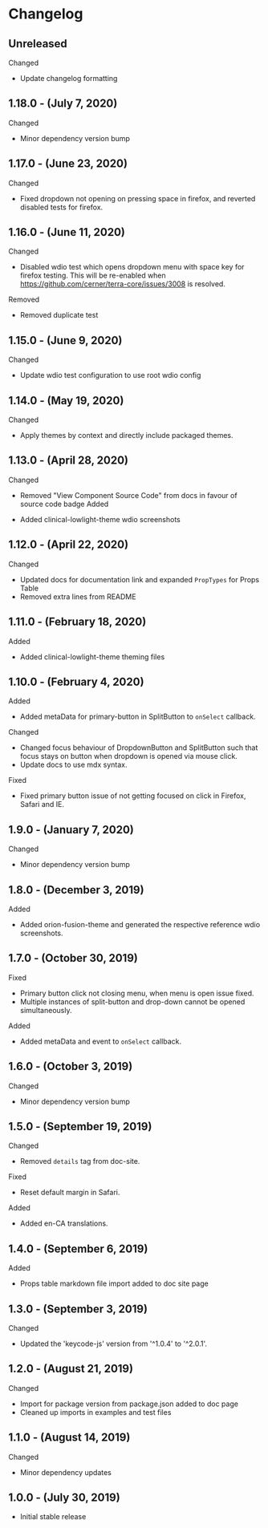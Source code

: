 # Changelog

## Unreleased

Changed

* Update changelog formatting

## 1.18.0 - (July 7, 2020)

Changed

* Minor dependency version bump

## 1.17.0 - (June 23, 2020)

Changed

* Fixed dropdown not opening on pressing space in firefox, and reverted disabled tests for firefox.

## 1.16.0 - (June 11, 2020)

Changed

* Disabled wdio test which opens dropdown menu with space key for firefox testing. This will be re-enabled when https://github.com/cerner/terra-core/issues/3008 is resolved.

Removed

* Removed duplicate test

## 1.15.0 - (June 9, 2020)

Changed

* Update wdio test configuration to use root wdio config

## 1.14.0 - (May 19, 2020)

Changed

* Apply themes by context and directly include packaged themes.

## 1.13.0 - (April 28, 2020)

Changed

* Removed "View Component Source Code" from docs in favour of source code badge
Added

* Added clinical-lowlight-theme wdio screenshots

## 1.12.0 - (April 22, 2020)

Changed

* Updated docs for documentation link and expanded `PropTypes` for Props Table
* Removed extra lines from README

## 1.11.0 - (February 18, 2020)

Added

* Added clinical-lowlight-theme theming files

## 1.10.0 - (February 4, 2020)

Added

* Added metaData for primary-button in SplitButton to `onSelect` callback.

Changed

* Changed focus behaviour of DropdownButton and SplitButton such that focus stays on button when dropdown is opened via mouse click.
* Update docs to use mdx syntax.

Fixed

* Fixed primary button issue of not getting focused on click in Firefox, Safari and IE.

## 1.9.0 - (January 7, 2020)

Changed

* Minor dependency version bump

## 1.8.0 - (December 3, 2019)

Added

* Added orion-fusion-theme and generated the respective reference wdio screenshots.

## 1.7.0 - (October 30, 2019)

Fixed

* Primary button click not closing menu, when menu is open issue fixed.
* Multiple instances of split-button and drop-down cannot be opened simultaneously.

Added

* Added metaData and event to `onSelect` callback.

## 1.6.0 - (October 3, 2019)

Changed

* Minor dependency version bump

## 1.5.0 - (September 19, 2019)

Changed

* Removed `details` tag from doc-site.

Fixed

* Reset default margin in Safari.

Added

* Added en-CA translations.

## 1.4.0 - (September 6, 2019)

Added

* Props table markdown file import added to doc site page

## 1.3.0 - (September 3, 2019)

Changed

* Updated the 'keycode-js' version from '^1.0.4' to '^2.0.1'.

## 1.2.0 - (August 21, 2019)

Changed

* Import for package version from package.json added to doc page
* Cleaned up imports in examples and test files

## 1.1.0 - (August 14, 2019)

Changed

* Minor dependency updates

## 1.0.0 - (July 30, 2019)

* Initial stable release
